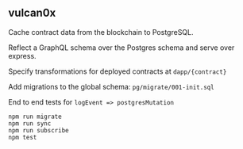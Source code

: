 ## vulcan0x

Cache contract data from the blockchain to PostgreSQL.

Reflect a GraphQL schema over the Postgres schema and serve over express.

Specify transformations for deployed contracts at `dapp/{contract}`

Add migrations to the global schema: `pg/migrate/001-init.sql`

End to end tests for `logEvent => postgresMutation`

```
npm run migrate
npm run sync
npm run subscribe
npm test
```
